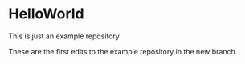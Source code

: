 # HelloWorld
This is just an example repository

These are the first edits to the example repository in the new branch.

